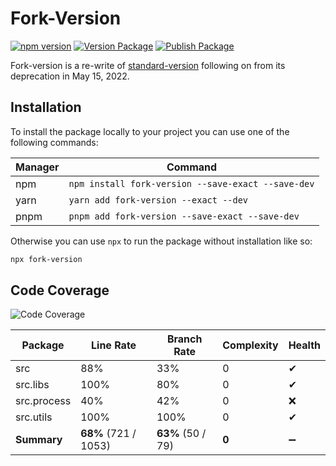 # Fork-Version

[![npm version](https://badge.fury.io/js/fork-version.svg)](https://www.npmjs.com/package/fork-version)
[![Version Package](https://github.com/eglavin/fork-version/actions/workflows/version.yml/badge.svg)](https://github.com/eglavin/fork-version/actions/workflows/version.yml)
[![Publish Package](https://github.com/eglavin/fork-version/actions/workflows/release.yml/badge.svg)](https://github.com/eglavin/fork-version/actions/workflows/release.yml)

Fork-version is a re-write of [standard-version](https://github.com/conventional-changelog/standard-version) following on from its deprecation in May 15, 2022.

## Installation

To install the package locally to your project you can use one of the following commands:

| Manager | Command                                            |
| ------- | -------------------------------------------------- |
| npm     | `npm install fork-version --save-exact --save-dev` |
| yarn    | `yarn add fork-version --exact --dev`              |
| pnpm    | `pnpm add fork-version --save-exact --save-dev`    |

Otherwise you can use `npx` to run the package without installation like so:

```bash
npx fork-version
```

## Code Coverage

<!-- Code Coverage Table Start -->

![Code Coverage](https://img.shields.io/badge/Code%20Coverage-68%25-yellow?style=flat)

| Package     | Line Rate            | Branch Rate       | Complexity | Health |
| ----------- | -------------------- | ----------------- | ---------- | ------ |
| src         | 88%                  | 33%               | 0          | ✔     |
| src.libs    | 100%                 | 80%               | 0          | ✔     |
| src.process | 40%                  | 42%               | 0          | ❌     |
| src.utils   | 100%                 | 100%              | 0          | ✔     |
| **Summary** | **68%** (721 / 1053) | **63%** (50 / 79) | **0**      | ➖     |

<!-- Code Coverage Table End -->
